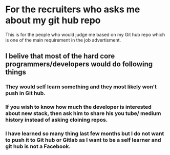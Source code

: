 # For the recruiters who asks me about my git hub repo
This is for the people who would judge me based on my Git hub repo which is one of the main requirement in the job advertisment.

## I belive that  most of the hard core programmers/developers would do following things
### They would self learn something and they most likely won't push in Git hub.
### If you wish to know how much the developer is interested about new stack, then ask him to share his you tube/ medium history instead of asking cloining repos.
### I have learned so many thing last few months but I do not want to push it to Git hub or Gitlab as I want to be a self learner and git hub is not a Facebook.
